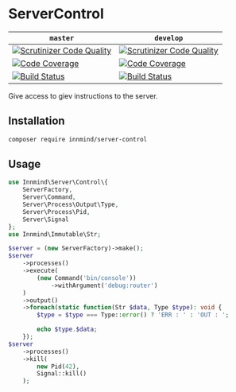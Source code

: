 # ServerControl

| `master` | `develop` |
|----------|-----------|
| [![Scrutinizer Code Quality](https://scrutinizer-ci.com/g/Innmind/ServerControl/badges/quality-score.png?b=master)](https://scrutinizer-ci.com/g/Innmind/ServerControl/?branch=master) | [![Scrutinizer Code Quality](https://scrutinizer-ci.com/g/Innmind/ServerControl/badges/quality-score.png?b=develop)](https://scrutinizer-ci.com/g/Innmind/ServerControl/?branch=develop) |
| [![Code Coverage](https://scrutinizer-ci.com/g/Innmind/ServerControl/badges/coverage.png?b=master)](https://scrutinizer-ci.com/g/Innmind/ServerControl/?branch=master) | [![Code Coverage](https://scrutinizer-ci.com/g/Innmind/ServerControl/badges/coverage.png?b=develop)](https://scrutinizer-ci.com/g/Innmind/ServerControl/?branch=develop) |
| [![Build Status](https://scrutinizer-ci.com/g/Innmind/ServerControl/badges/build.png?b=master)](https://scrutinizer-ci.com/g/Innmind/ServerControl/build-status/master) | [![Build Status](https://scrutinizer-ci.com/g/Innmind/ServerControl/badges/build.png?b=develop)](https://scrutinizer-ci.com/g/Innmind/ServerControl/build-status/develop) |

Give access to giev instructions to the server.

## Installation

```sh
composer require innmind/server-control
```

## Usage

```php
use Innmind\Server\Control\{
    ServerFactory,
    Server\Command,
    Server\Process\Output\Type,
    Server\Process\Pid,
    Server\Signal
};
use Innmind\Immutable\Str;

$server = (new ServerFactory)->make();
$server
    ->processes()
    ->execute(
        (new Command('bin/console'))
            ->withArgument('debug:router')
    )
    ->output()
    ->foreach(static function(Str $data, Type $type): void {
        $type = $type === Type::error() ? 'ERR : ' : 'OUT : ';

        echo $type.$data;
    });
$server
    ->processes()
    ->kill(
        new Pid(42),
        Signal::kill()
    );
```
